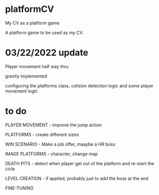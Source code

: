 # platformCV
My CV as a platform game

A platform game to be used as my CV.

# 03/22/2022 update #

Player movement half way thru

gravity implemented

configuring the platforms class, colision detection logic and some player movement logic

# to do # 

PLAYER MOVEMENT - improve the jump action

PLATFORMS - create different sizes

WIN SCENARIO - Make a job offer, maaybe a HR boss 

IMAGE PLATFORMS - character, change map

DEATH PITS - detect when player get out of the platform and re-start the cicle 

LEVEL CREATION - if applied, probably just to add the boss at the end

FINE-TUNING
